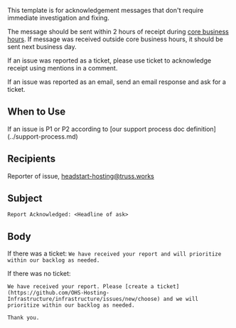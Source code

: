 This template is for acknowledgement messages that don't require immediate investigation and fixing.

The message should be sent within 2 hours of receipt during [core business hours](https://github.com/OHS-Hosting-Infrastructure/infrastructure/tree/main/docs/how-we-work#working-hours)<span class="x x-first x-last">.</span>
If message was received outside <span class="x x-first x-last">core</span> business hours, it should be sent next business day.

If an issue was reported as a ticket, please use ticket to acknowledge receipt using mentions in a comment.

If an issue was reported as an email, send an email response and ask for a ticket.

## When to Use

If an issue is P1 or P2 according to <span class="x x-first x-last">\[our support process doc definition\](../</span>support-process.md<span class="x x-first x-last">)</span>

## Recipients

Reporter of issue, headstart-hosting@truss.works

## Subject

`Report Acknowledged: <Headline of ask>`

## Body

If there was a ticket:
`We have received your report and will prioritize within our backlog as needed.`

If there was no ticket:

```
We have received your report. Please [create a ticket](https://github.com/OHS-Hosting-Infrastructure/infrastructure/issues/new/choose) and we will prioritize within our backlog as needed.

Thank you.
```
